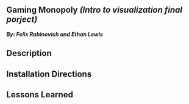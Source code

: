 ## Gaming Monopoly _**(Intro to visualization final porject)**_ ##
_**By: Felix Rabinovich and Ethan Lewis**_


## Description ##
## Installation Directions ##
## Lessons Learned ##


